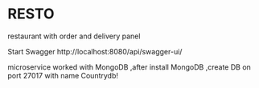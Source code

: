 # RESTO
restaurant with order and delivery panel

Start Swagger
http://localhost:8080/api/swagger-ui/

microservice worked with MongoDB ,after install MongoDB ,create DB on port 27017 with name Countrydb!

